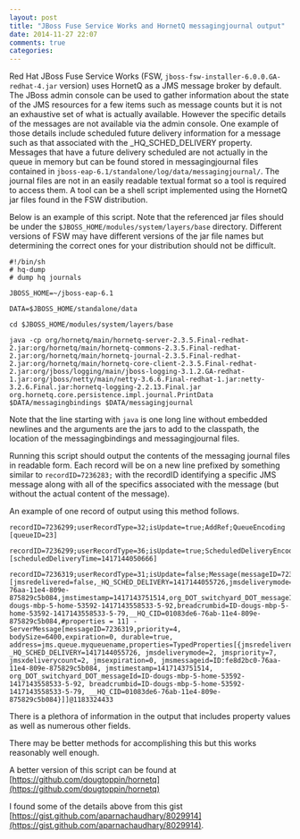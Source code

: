 ```yaml
---
layout: post
title: "JBoss Fuse Service Works and HornetQ messagingjournal output"
date: 2014-11-27 22:07
comments: true
categories: 
---
```

Red Hat JBoss Fuse Service Works (FSW, `jboss-fsw-installer-6.0.0.GA-redhat-4.jar` version) uses HornetQ as a JMS message broker by default.
The JBoss admin console can be used to gather information about the state of the JMS resources for a few items such as message counts but it is not an exhaustive set of what is actually available.
However the specific details of the messages are not available via the admin console.
One example of those details include scheduled future delivery information for a message such as that associated with the _HQ_SCHED_DELIVERY property.
Messages that have a future delivery scheduled are not actually in the queue in memory but can be found stored in messagingjournal files contained in `jboss-eap-6.1/standalone/log/data/messagingjournal/`.
The journal files are not in an easily readable textual format so a tool is required to access them.
A tool can be a shell script implemented using the HornetQ jar files found in the FSW distribution.

Below is an example of this script.
Note that the referenced jar files should be under the `$JBOSS_HOME/modules/system/layers/base` directory.
Different versions of FSW may have different versions of the jar file names but determining the correct ones for your distribution should not be difficult.


    #!/bin/sh
    # hq-dump
    # dump hq journals

    JBOSS_HOME=~/jboss-eap-6.1

    DATA=$JBOSS_HOME/standalone/data

    cd $JBOSS_HOME/modules/system/layers/base

    java -cp org/hornetq/main/hornetq-server-2.3.5.Final-redhat-2.jar:org/hornetq/main/hornetq-commons-2.3.5.Final-redhat-2.jar:org/hornetq/main/hornetq-journal-2.3.5.Final-redhat-2.jar:org/hornetq/main/hornetq-core-client-2.3.5.Final-redhat-2.jar:org/jboss/logging/main/jboss-logging-3.1.2.GA-redhat-1.jar:org/jboss/netty/main/netty-3.6.6.Final-redhat-1.jar:netty-3.2.6.Final.jar:hornetq-logging-2.2.13.Final.jar  org.hornetq.core.persistence.impl.journal.PrintData $DATA/messagingbindings $DATA/messagingjournal

Note that the line starting with `java` is one long line without embedded newlines and the arguments are the jars to add to the classpath, the location of the messagingbindings and messagingjournal files.

Running this script should output the contents of the messaging journal files in readable form.
Each record will be on a new line prefixed by something similar to `recordID=7236283;` with the recordID identifying a specific JMS message along with all of the specifics associated with the message (but without the actual content of the message).

An example of one record of output using this method follows.

    recordID=7236299;userRecordType=32;isUpdate=true;AddRef;QueueEncoding [queueID=23]
    
    recordID=7236299;userRecordType=36;isUpdate=true;ScheduledDeliveryEncoding [scheduledDeliveryTime=1417144050666]
    
    recordID=7236319;userRecordType=31;isUpdate=false;Message(messageID=7236319;properties=[jmsredelivered=false,_HQ_SCHED_DELIVERY=1417144055726,jmsdeliverymode=2,jmspriority=7,jmsxdeliverycount=2,jmsexpiration=0,jmsmessageid=ID:fe8d2bc0-76aa-11e4-809e-875829c5b084,jmstimestamp=1417143751514,org_DOT_switchyard_DOT_messageId=ID-dougs-mbp-5-home-53592-1417143558533-5-92,breadcrumbid=ID-dougs-mbp-5-home-53592-1417143558533-5-79,__HQ_CID=01083de6-76ab-11e4-809e-875829c5b084,#properties = 11] - ServerMessage[messageID=7236319,priority=4, bodySize=6400,expiration=0, durable=true, address=jms.queue.myqueuename,properties=TypedProperties[{jmsredelivered=false, _HQ_SCHED_DELIVERY=1417144055726, jmsdeliverymode=2, jmspriority=7, jmsxdeliverycount=2, jmsexpiration=0, jmsmessageid=ID:fe8d2bc0-76aa-11e4-809e-875829c5b084, jmstimestamp=1417143751514, org_DOT_switchyard_DOT_messageId=ID-dougs-mbp-5-home-53592-1417143558533-5-92, breadcrumbid=ID-dougs-mbp-5-home-53592-1417143558533-5-79, __HQ_CID=01083de6-76ab-11e4-809e-875829c5b084}]]@1183324433

There is a plethora of information in the output that includes property values as well as numerous other fields.

There may be better methods for accomplishing this but this works reasonably well enough.

A better version of this script can be found at [https://github.com/dougtoppin/hornetq](https://github.com/dougtoppin/hornetq)

I found some of the details above from this gist [https://gist.github.com/aparnachaudhary/8029914](https://gist.github.com/aparnachaudhary/8029914).

